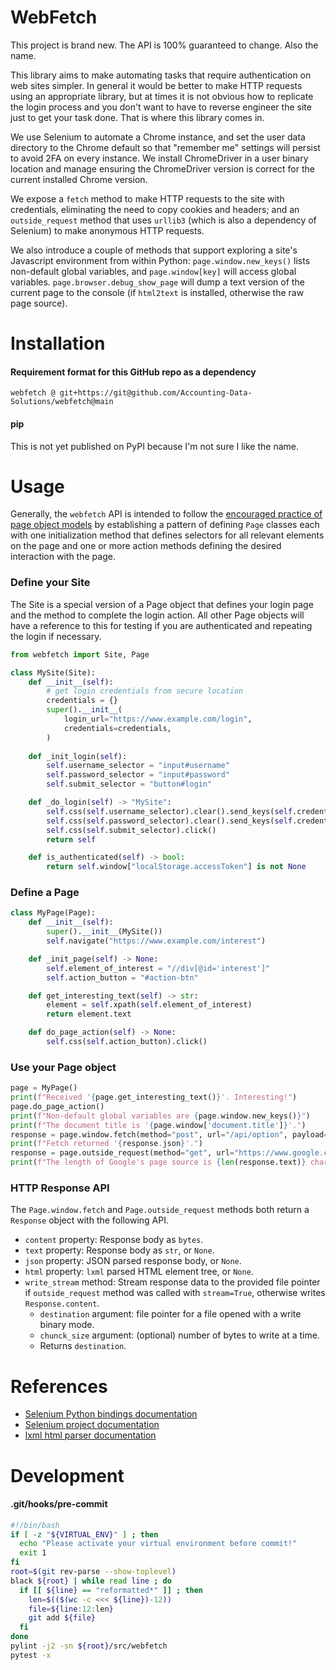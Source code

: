 # WebFetch
This project is brand new. The API is 100% guaranteed to change. Also the name.

This library aims to make automating tasks that require
authentication on web sites simpler. In general it would
be better to make HTTP requests using an appropriate
library, but at times it is not obvious how to replicate
the login process and you don't want to have to reverse
engineer the site just to get your task done. That is where
this library comes in.

We use Selenium to automate a Chrome instance, and set the
user data directory to the Chrome default so that "remember
me" settings will persist to avoid 2FA on every instance.
We install ChromeDriver in a user binary location and manage
ensuring the ChromeDriver version is correct for the current
installed Chrome version.

We expose a `fetch` method to make HTTP requests to the site
with credentials, eliminating the need to copy cookies and
headers; and an `outside_request` method that uses `urllib3`
(which is also a dependency of Selenium) to make anonymous
HTTP requests.

We also introduce a couple of methods that support exploring
a site's Javascript environment from within Python:
`page.window.new_keys()` lists non-default global variables,
and `page.window[key]` will access global variables.
`page.browser.debug_show_page` will dump a text version of
the current page to the console (if `html2text` is
installed, otherwise the raw page source).

# Installation
#### Requirement format for this GitHub repo as a dependency
`webfetch @ git+https://git@github.com/Accounting-Data-Solutions/webfetch@main`

#### pip
This is not yet published on PyPI because I'm not sure I like the name.

# Usage
Generally, the `webfetch` API is intended to follow the
[encouraged practice of page object models](https://www.selenium.dev/documentation/test_practices/encouraged/page_object_models/)
by establishing a pattern of defining `Page` classes each
with one initialization method that defines selectors for
all relevant elements on the page and one or more action
methods defining the desired interaction with the page.

### Define your Site
The Site is a special version of a Page object that defines
your login page and the method to complete the login action.
All other Page objects will have a reference to this for
testing if you are authenticated and repeating the login
if necessary.

```python
from webfetch import Site, Page

class MySite(Site):
    def __init__(self):
        # get login credentials from secure location
        credentials = {}
        super().__init__(
            login_url="https://www.example.com/login",
            credentials=credentials,
        )
    
    def _init_login(self):
        self.username_selector = "input#username"
        self.password_selector = "input#password"
        self.submit_selector = "button#login"

    def _do_login(self) -> "MySite":
        self.css(self.username_selector).clear().send_keys(self.credentials["username"])
        self.css(self.password_selector).clear().send_keys(self.credentials["password"])
        self.css(self.submit_selector).click()
        return self

    def is_authenticated(self) -> bool:
        return self.window["localStorage.accessToken"] is not None
```

### Define a Page

```python
class MyPage(Page):
    def __init__(self):
        super().__init__(MySite())
        self.navigate("https://www.example.com/interest")

    def _init_page(self) -> None:
        self.element_of_interest = "//div[@id='interest']"
        self.action_button = "#action-btn"

    def get_interesting_text(self) -> str:
        element = self.xpath(self.element_of_interest)
        return element.text

    def do_page_action(self) -> None:
        self.css(self.action_button).click()
```

### Use your Page object

```python
page = MyPage()
print(f"Received '{page.get_interesting_text()}'. Interesting!")
page.do_page_action()
print(f"Non-default global variables are {page.window.new_keys()}")
print(f"The document title is '{page.window['document.title']}'.")
response = page.window.fetch(method="post", url="/api/option", payload={"showInterest": True}, headers={"x-snowflake": "example-option-header"})
print(f"Fetch returned '{response.json}'.")
response = page.outside_request(method="get", url="https://www.google.com")
print(f"The length of Google's page source is {len(response.text)} characters.")
```

### HTTP Response API
The `Page.window.fetch` and `Page.outside_request` methods
both return a `Response` object with the following API.
- `content` property: Response body as `bytes`.
- `text` property: Response body as `str`, or `None`.
- `json` property: JSON parsed response body, or `None`.
- `html` property: `lxml` parsed HTML element tree, or `None`.
- `write_stream` method: Stream response data to the provided file pointer if `outside_request` method was called with `stream=True`, otherwise writes `Response.content`.
  - `destination` argument: file pointer for a file opened with a write binary mode.
  - `chunck_size` argument: (optional) number of bytes to write at a time.
  - Returns `destination`.

# References
- [Selenium Python bindings documentation](https://www.selenium.dev/selenium/docs/api/py/index.html)
- [Selenium project documentation](https://www.selenium.dev/documentation/)
- [lxml html parser documentation](https://lxml.de/lxmlhtml.html)

# Development
#### .git/hooks/pre-commit
```bash
#!/bin/bash
if [ -z "${VIRTUAL_ENV}" ] ; then
  echo "Please activate your virtual environment before commit!"
  exit 1
fi
root=$(git rev-parse --show-toplevel)
black ${root} | while read line ; do
  if [[ ${line} == "reformatted*" ]] ; then
    len=$(($(wc -c <<< ${line})-12))
    file=${line:12:len}
    git add ${file}
  fi
done
pylint -j2 -sn ${root}/src/webfetch
pytest -x
```
